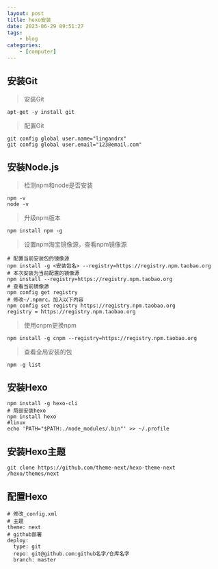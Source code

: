 ```yaml
---
layout: post
title: hexo安装
date: 2023-06-29 09:51:27
tags: 
    - blog
categories:
    - [computer]
---
```


## 安装Git

> 安装Git

```shell
apt-get -y install git
```

> 配置Git
<!-- more -->
```shell
git config global user.name="lingandrx"
git config global user.email="123@email.com"
```

## 安装Node.js

> 检测npm和node是否安装

```shell
npm -v
node -v
```

> 升级npm版本

```shell
npm install npm -g
```

> 设置npm淘宝镜像源，查看npm镜像源

```shell
# 配置当前安装包的镜像源
npm install -g <安装包名> --registry=https://registry.npm.taobao.org
# 本次安装为当前配置的镜像源
npm install --registry=https://registry.npm.taobao.org   
# 查看当前镜像源
npm config get registry
# 修改~/.npmrc，加入以下内容
npm config set registry https://registry.npm.taobao.org   
registry = https://registry.npm.taobao.org   
```

> 使用cnpm更换npm

```shell
npm install -g cnpm --registry=https://registry.npm.taobao.org   
```

> 查看全局安装的包

```shell
npm -g list
```

## 安装Hexo

```shell
npm install -g hexo-cli
# 局部安装hexo
npm install hexo
#linux
echo 'PATH="$PATH:./node_modules/.bin"' >> ~/.profile
```

## 安装Hexo主题

```shell
git clone https://github.com/theme-next/hexo-theme-next /hexo/themes/next
```

## 配置Hexo

```shell
# 修改_config.xml
# 主题
theme: next
# github部署
deploy:
  type: git
  repo: git@github.com:github名字/仓库名字
  branch: master
```
